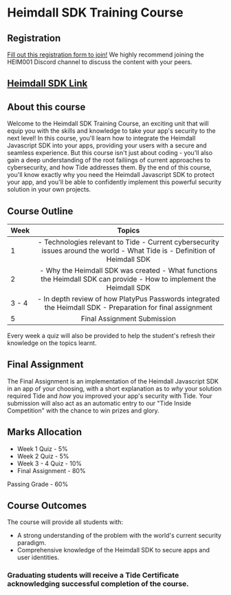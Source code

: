 # Heimdall SDK Training Course

## Registration
[Fill out this registration form to join!](https://forms.gle/PXq6d3fz7SuSnj2V9) We highly recommend joining the HEIM001 Discord channel to discuss the content with your peers. 

## [Heimdall SDK Link](https://github.com/tide-foundation/heimdall/tree/main)

## About this course
Welcome to the Heimdall SDK Training Course, an exciting unit that will equip you with the skills and knowledge to take your app's security to the next level! In this course, you'll learn how to integrate the Heimdall Javascript SDK into your apps, providing your users with a secure and seamless experience. But this course isn't just about coding - you'll also gain a deep understanding of the root failiings of current approaches to cybersecurity, and how Tide addresses them. By the end of this course, you'll know exactly why you need the Heimdall Javascript SDK to protect your app, and you'll be able to confidently implement this powerful security solution in your own projects.

## Course Outline 
| Week  |                                                           Topics                                                          |
|-------|:-------------------------------------------------------------------------------------------------------------------------:|
| 1     | - Technologies relevant to Tide - Current cybersecurity issues around the world - What Tide is - Definition of Heimdall SDK |
| 2     |    - Why the Heimdall SDK was created - What functions the Heimdall SDK can provide - How to implement the Heimdall SDK   |
| 3 - 4 |         - In depth review of how PlatyPus Passwords integrated the Heimdall SDK - Preparation for final assignment        |
| 5     |                                                Final Assignment Submission                                                |

Every week a quiz will also be provided to help the student's refresh their knowledge on the topics learnt.

## Final Assignment
The Final Assignment is an implementation of the Heimdall Javascript SDK in an app of your choosing, with a short explanation as to *why* your solution required Tide and *how* you improved your app's security with Tide. Your submission will also act as an automatic entry to our "Tide Inside Competition" with the chance to win prizes and glory.

## Marks Allocation
- Week 1 Quiz      - 5%
- Week 2 Quiz      - 5%
- Week 3 - 4 Quiz  - 10%
- Final Assignment - 80%

Passing Grade    - 60%

## Course Outcomes
The course will provide all students with:
- A strong understanding of the problem with the world's current security paradigm.
- Comprehensive knowledge of the Heimdall SDK to secure apps and user identities.
### Graduating students will receive a Tide Certificate acknowledging successful completion of the course.
